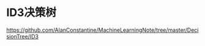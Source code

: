 # ID3决策树
















https://github.com/AlanConstantine/MachineLearningNote/tree/master/DecisionTree/ID3









